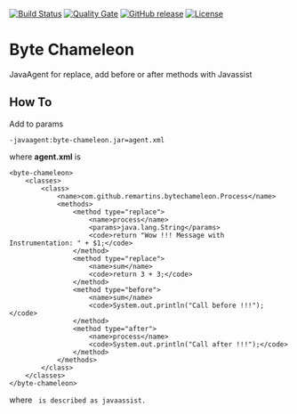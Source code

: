  [![Build Status](https://travis-ci.org/remartins/byte-chameleon.svg?branch=master)](https://travis-ci.org/remartins/byte-chameleon) 
[![Quality Gate](https://sonarcloud.io/api/badges/gate?key=br.com.remartins:byte-chameleon)](https://sonarcloud.io/dashboard/index/br.com.remartins:byte-chameleon)
[![GitHub release](https://img.shields.io/badge/release-1.0.0-blue.svg)](https://github.com/remartins/byte-chameleon/releases/tag/1.0.0)
[![License](https://img.shields.io/badge/license-Apache%20License%202.0-blue.svg)](https://github.com/remartins/byte-chameleon/blob/master/LICENSE)

Byte Chameleon
============

JavaAgent for replace, add before or after methods with Javassist


How To
------

Add to params

```
-javaagent:byte-chameleon.jar=agent.xml
```
where <b>agent.xml</b> is 

```
<byte-chameleon>
	<classes>
		<class>
			<name>com.github.remartins.bytechameleon.Process</name>
			<methods>
				<method type="replace">
					<name>process</name>
					<params>java.lang.String</params>
					<code>return "Wow !!! Message with Instrumentation: " + $1;</code>
				</method>
				<method type="replace">
					<name>sum</name>
					<code>return 3 + 3;</code>
				</method>
				<method type="before">
					<name>sum</name>
					<code>System.out.println("Call before !!!");</code>
				</method>
				<method type="after">
					<name>process</name>
					<code>System.out.println("Call after !!!");</code>
				</method>
			</methods>
		</class>
	</classes>
</byte-chameleon>   
```

where <code> is described as javaassist.
